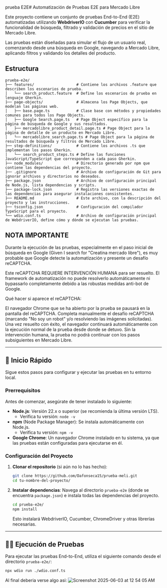 prueba E2E# Automatización de Pruebas E2E para Mercado Libre

Este proyecto contiene un conjunto de pruebas End-to-End (E2E) automatizadas utilizando **WebdriverIO** con **Cucumber** para verificar la funcionalidad de búsqueda, filtrado y validación de precios en el sitio de Mercado Libre.

Las pruebas están diseñadas para simular el flujo de un usuario real, comenzando desde una búsqueda en Google, navegando a Mercado Libre, aplicando filtros y validando los detalles del producto.

## Estructura
```
prueba-e2e/
├── features/                   # Contiene los archivos .feature que describen los escenarios de prueba.
│   └── search_product.feature  # Define los escenarios de prueba en lenguaje Gherkin.
├── page-objects/               # Almacena los Page Objects, que modelan las páginas web.
│   ├── base.page.ts            # Clase base con métodos y propiedades comunes para todos los Page Objects.
│   ├── Google Search.page.ts   # Page Object específico para la página de búsqueda de Google y sus resultados.
│   ├── mercadolibre_product_detail.page.ts # Page Object para la página de detalle de un producto en Mercado Libre.
│   └── mercadolibre_search.page.ts # Page Object para la página de resultados de búsqueda y filtros de Mercado Libre.
├── step-definitions/           # Contiene los archivos .ts que implementan los pasos Gherkin.
│   └── search_product_steps.ts # Define las funciones JavaScript/TypeScript que corresponden a cada paso Gherkin.
├── node_modules/               # Directorio generado por npm que contiene las dependencias del proyecto.
├── .gitignore                  # Archivo de configuración de Git para ignorar archivos y directorios no deseados.
├── package.json                # Archivo de configuración principal de Node.js, lista dependencias y scripts.
├── package-lock.json           # Registra las versiones exactas de las dependencias para asegurar instalaciones consistentes.
├── README.md                   # Este archivo, con la descripción del proyecto y las instrucciones.
├── tsconfig.json               # Configuración del compilador TypeScript para el proyecto.
└── wdio.conf.ts                # Archivo de configuración principal de WebdriverIO, define cómo y dónde se ejecutan las pruebas.
```

## NOTA IMPORTANTE
Durante la ejecución de las pruebas, especialmente en el paso inicial de búsqueda en Google (Given I search for "Creatina mercado libre"), es muy probable que Google detecte la automatización y presente un desafío reCAPTCHA.

Este reCAPTCHA REQUIERE INTERVENCIÓN HUMANA para ser resuelto. El framework de automatización no puede resolverlo automáticamente ni bypassarlo completamente debido a las robustas medidas anti-bot de Google.

Qué hacer si aparece el reCAPTCHA:

El navegador Chrome que se ha abierto por la prueba se pausará en la pantalla del reCAPTCHA.
Completa manualmente el desafío reCAPTCHA (marcando "No soy un robot" y/o resolviendo las imágenes solicitadas).
Una vez resuelto con éxito, el navegador continuará automáticamente con la ejecución normal de la prueba desde donde se detuvo.
Sin la intervención humana, la prueba no podrá continuar con los pasos subsiguientes en Mercado Libre.

---

## 🚀 Inicio Rápido

Sigue estos pasos para configurar y ejecutar las pruebas en tu entorno local.

### **Prerrequisitos**

Antes de comenzar, asegúrate de tener instalado lo siguiente:

* **Node.js**: Versión 22.x o superior (se recomienda la última versión LTS).
    * Verifica tu versión: `node -v`
* **npm** (Node Package Manager): Se instala automáticamente con Node.js.
    * Verifica tu versión: `npm -v`
* **Google Chrome**: Un navegador Chrome instalado en tu sistema, ya que las pruebas están configuradas para ejecutarse en él.

### **Configuración del Proyecto**

1.  **Clonar el repositorio** (si aún no lo has hecho):
    ```bash
    git clone https://github.com/Dafonseca15/prueba-meli.git
    cd tu-nombre-del-proyecto/
    ```
2.  **Instalar dependencias**:
    Navega al directorio `prueba-e2e` (donde se encuentra `package.json`) e instala todas las dependencias del proyecto.
    ```bash
    cd prueba-e2e/
    npm install
    ```
    Esto instalará WebdriverIO, Cucumber, ChromeDriver y otras librerías necesarias.

---

## 🏃‍♀️ Ejecución de Pruebas

Para ejecutar las pruebas End-to-End, utiliza el siguiente comando desde el directorio `prueba-e2e/`:

```bash
npx wdio run ./wdio.conf.ts 
```

Al final deberia verse algo asi:
![Screenshot 2025-06-03 at 12 54 05 AM](https://github.com/user-attachments/assets/6303898c-badf-45fa-be97-890d9efc6562)
